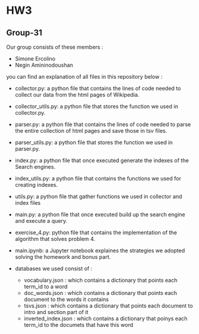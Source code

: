 # HW3
## Group-31
Our group consists of these members : 
* Simone Ercolino
* Negin Amininodoushan



you can find an explanation of all files in this repository below :
- collector.py: a python file that contains the lines of code needed to collect our data from the html pages of Wikipedia.

- collector_utils.py: a python file that stores the function we used in collector.py.

* parser.py: a python file that contains the lines of code needed to parse the entire collection of html pages and save those in tsv files.

- parser_utils.py: a python file that stores the function we used in parser.py.

- index.py: a python file that once executed generate the indexes of the Search engines.

- index_utils.py: a python file that contains the functions we used for creating indexes.

- utils.py: a python file that gather functions we used in collector and index files

- main.py: a python file that once executed build up the search engine and execute a query. 

- exercise_4.py: python file that contains the implementation of the algorithm that solves problem 4.

- main.ipynb: a Jupyter notebook explaines the strategies we adopted solving the homework and bonus part.

- databases we used consist of :
    - vocabulary.json : which contains a dictionary that points each term_id to a word
    - doc_words.json : which contains a dictionary that points each document to the words it contains
    - tsvs.json : which contains a dictionary that points each document to intro and section part of it
    - inverted_index.json : which contains a dictionary that poinys each term_id to the documets that have this word
